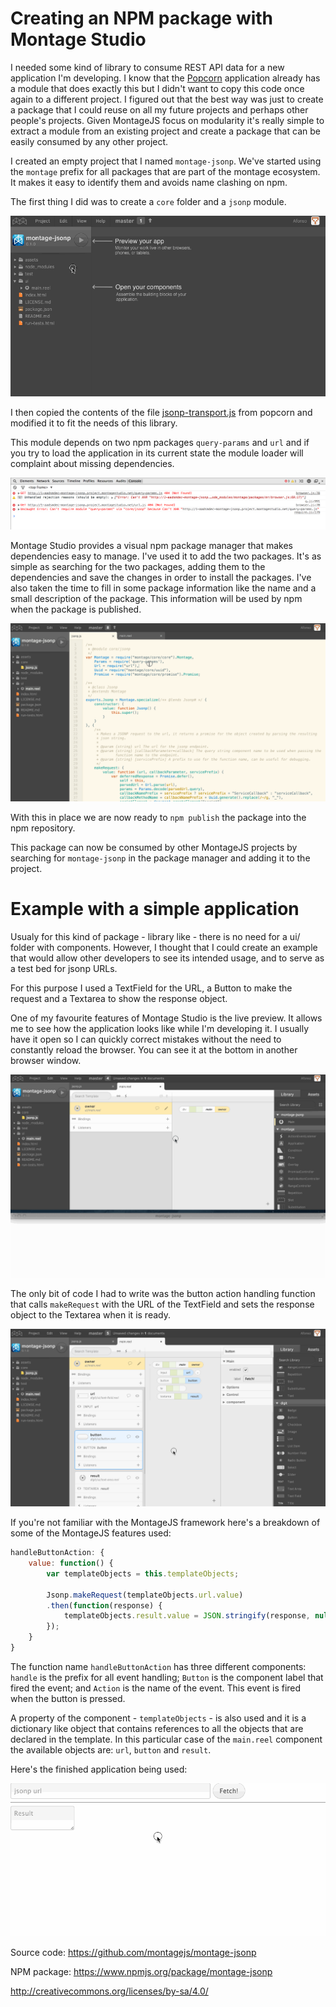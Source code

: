 Creating an NPM package with Montage Studio
===========================================

I needed some kind of library to consume REST API data for a new application I'm developing. I know that the [Popcorn](https://github.com/montagejs/popcorn) application already has a module that does exactly this but I didn't want to copy this code once again to a different project. I figured out that the best way was just to create a package that I could reuse on all my future projects and perhaps other people's projects. Given MontageJS focus on modularity it's really simple to extract a module from an existing project and create a package that can be easily consumed by any other project.

I created an empty project that I named `montage-jsonp`. We've started using the `montage` prefix for all packages that are part of the montage ecosystem. It makes it easy to identify them and avoids name clashing on npm.

The first thing I did was to create a `core` folder and a `jsonp` module.

![Creating jsonp module](./create-jsonp-module.gif "Creating jsonp module")

I then copied the contents of the file [jsonp-transport.js](https://github.com/montagejs/popcorn/blob/master/core/jsonp-transport.js) from popcorn and modified it to fit the needs of this library.

This module depends on two npm packages `query-params` and `url` and if you try to load the application in its current state the module loader will complaint about missing dependencies.

![Missing dependencies error](./missing-dependencies-error.png "Missing dependencies error")

Montage Studio provides a visual npm package manager that makes dependencies easy to manage. I've used it to add the two packages.
It's as simple as searching for the two packages, adding them to the dependencies and save the changes in order to install the packages.
I've also taken the time to fill in some package information like the name and a small description of the package.
This information will be used by npm when the package is published.

![Installing Dependencies](./install-dependencies.gif "Installing Dependencies")

With this in place we are now ready to `npm publish` the package into the npm repository.

This package can now be consumed by other MontageJS projects by searching for `montage-jsonp` in the package manager and adding it to the project.

Example with a simple application
=================================

Usualy for this kind of package - library like - there is no need for a ui/ folder with components. However, I thought that I could create an example that would allow other developers to see its intended usage, and to serve as a test bed for jsonp URLs.

For this purpose I used a TextField for the URL, a Button to make the request and a Textarea to show the response object.

One of my favourite features of Montage Studio is the live preview. It allows me to see how the application looks like while I'm developing it.
I usually have it open so I can quickly correct mistakes without the need to constantly reload the browser. You can see it at the bottom in another browser window.

![Creating a simple application](./create-test-app.gif "Creating a simple application")

The only bit of code I had to write was the button action handling function that calls `makeRequest` with the URL of the TextField and sets the response object to the Textarea when it is ready.

![Listening on the action event](./listen-action-event.gif "Listening on the action event")

If you're not familiar with the MontageJS framework here's a breakdown of some of the MontageJS features used:

```javascript
handleButtonAction: {
    value: function() {
        var templateObjects = this.templateObjects;

        Jsonp.makeRequest(templateObjects.url.value)
        .then(function(response) {
            templateObjects.result.value = JSON.stringify(response, null, 2);
        });
    }
}
```

The function name `handleButtonAction` has three different components: `handle` is the prefix for all event handling; `Button` is the component label that fired the event; and `Action` is the name of the event. This event is fired when the button is pressed.

A property of the component - `templateObjects` - is also used and it is a dictionary like object that contains references to all the objects that are declared in the template. In this particular case of the `main.reel` component the available objects are: `url`, `button` and `result`.

Here's the finished application being used:

![Using application](./using-app.gif "Using application")

Source code: https://github.com/montagejs/montage-jsonp

NPM package: https://www.npmjs.org/package/montage-jsonp

http://creativecommons.org/licenses/by-sa/4.0/